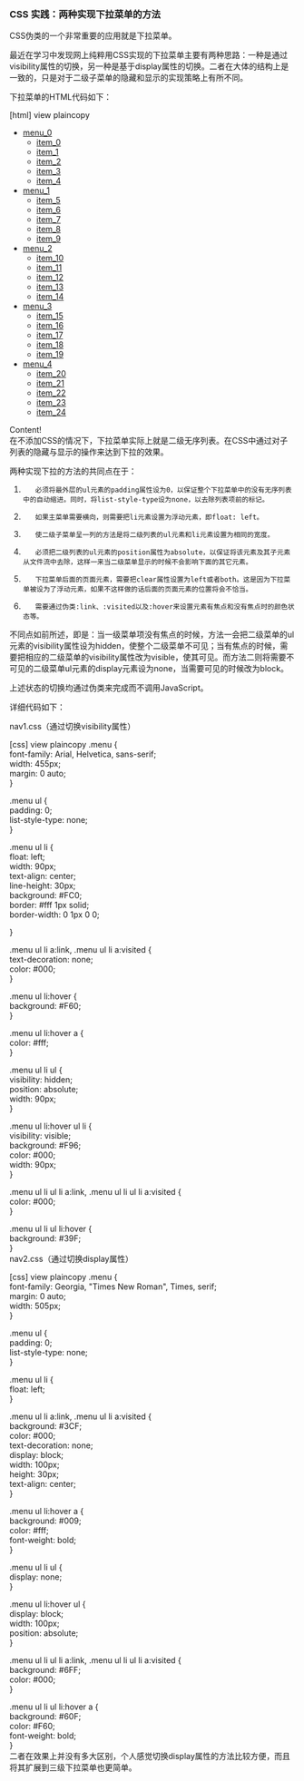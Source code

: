 ### CSS 实践：两种实现下拉菜单的方法

CSS伪类的一个非常重要的应用就是下拉菜单。

最近在学习中发现网上纯粹用CSS实现的下拉菜单主要有两种思路：一种是通过visibility属性的切换，另一种是基于display属性的切换。二者在大体的结构上是一致的，只是对于二级子菜单的隐藏和显示的实现策略上有所不同。

下拉菜单的HTML代码如下：

[html] view plaincopy
<!DOCTYPE html PUBLIC "-//W3C//DTD XHTML 1.0 Transitional//EN" "http://www.w3.org/TR/xhtml1/DTD/xhtml1-transitional.dtd">  
<html xmlns="http://www.w3.org/1999/xhtml">  
<head>  
<meta http-equiv="Content-Type" content="text/html; charset=utf-8" />  
<title>CSS下拉菜单</title>  
<!-- <link rel="stylesheet" type="text/css" href="nav1.css" /> -->  
<!-- <link rel="stylesheet" type="text/css" href="nav2.css" /> -->  
</head>  
  
<body>  
<div class="menu">  
    <ul>  
        <li>  
            <a href="#">menu_0</a>  
            <ul>  
                <li><a href="#">item_0</a></li>  
                <li><a href="#">item_1</a></li>  
                <li><a href="#">item_2</a></li>  
                <li><a href="#">item_3</a></li>  
                <li><a href="#">item_4</a></li>  
            </ul>  
        </li>  
        <li>  
            <a href="#">menu_1</a>  
            <ul>  
                <li><a href="#">item_5</a></li>  
                <li><a href="#">item_6</a></li>  
                <li><a href="#">item_7</a></li>  
                <li><a href="#">item_8</a></li>  
                <li><a href="#">item_9</a></li>  
            </ul>  
        </li>  
        <li>  
            <a href="#">menu_2</a>  
            <ul>  
                <li><a href="#">item_10</a></li>  
                <li><a href="#">item_11</a></li>  
                <li><a href="#">item_12</a></li>  
                <li><a href="#">item_13</a></li>  
                <li><a href="#">item_14</a></li>  
            </ul>  
        </li>  
        <li>  
            <a href="#">menu_3</a>  
            <ul>  
                <li><a href="#">item_15</a></li>  
                <li><a href="#">item_16</a></li>  
                <li><a href="#">item_17</a></li>  
                <li><a href="#">item_18</a></li>  
                <li><a href="#">item_19</a></li>  
            </ul>  
        </li>  
        <li>  
            <a href="#">menu_4</a>  
            <ul>  
                <li><a href="#">item_20</a></li>  
                <li><a href="#">item_21</a></li>  
                <li><a href="#">item_22</a></li>  
                <li><a href="#">item_23</a></li>  
                <li><a href="#">item_24</a></li>  
            </ul>  
        </li>  
    </ul>  
</div>  
<div style="clear: left;">Content!</div>  
</body>  
</html>  
在不添加CSS的情况下，下拉菜单实际上就是二级无序列表。在CSS中通过对子列表的隐藏与显示的操作来达到下拉的效果。


两种实现下拉的方法的共同点在于：

1.        必须将最外层的ul元素的padding属性设为0，以保证整个下拉菜单中的没有无序列表中的自动缩进。同时，将list-style-type设为none，以去除列表项前的标记。

2.        如果主菜单需要横向，则需要把li元素设置为浮动元素，即float: left。

3.        使二级子菜单呈一列的方法是将二级列表的ul元素和li元素设置为相同的宽度。

4.        必须把二级列表的ul元素的position属性为absolute，以保证将该元素及其子元素从文件流中去除，这样一来当二级菜单显示的时候不会影响下面的其它元素。

5.        下拉菜单后面的页面元素，需要把clear属性设置为left或者both。这是因为下拉菜单被设为了浮动元素，如果不这样做的话后面的页面元素的位置将会不恰当。

6.        需要通过伪类:link、:visited以及:hover来设置元素有焦点和没有焦点时的颜色状态等。

 

不同点如前所述，即是：当一级菜单项没有焦点的时候，方法一会把二级菜单的ul元素的visibility属性设为hidden，使整个二级菜单不可见；当有焦点的时候，需要把相应的二级菜单的visibility属性改为visible，使其可见。而方法二则将需要不可见的二级菜单ul元素的display元素设为none，当需要可见的时候改为block。

上述状态的切换均通过伪类来完成而不调用JavaScript。

 

详细代码如下：

nav1.css（通过切换visibility属性）

[css] view plaincopy
.menu {  
    font-family: Arial, Helvetica, sans-serif;  
    width: 455px;  
    margin: 0 auto;  
}  
  
.menu ul {  
    padding: 0;  
    list-style-type: none;  
}  
  
.menu ul li {  
    float: left;  
    width: 90px;  
    text-align: center;  
    line-height: 30px;  
    background: #FC0;  
    border: #fff 1px solid;  
    border-width: 0 1px 0 0;  
      
}  
  
.menu ul li a:link, .menu ul li a:visited {  
    text-decoration: none;  
    color: #000;  
}  
  
.menu ul li:hover {  
    background: #F60;  
}  
  
.menu ul li:hover a {  
    color: #fff;  
}  
  
.menu ul li ul {  
    visibility: hidden;  
    position: absolute;  
    width: 90px;  
}  
  
.menu ul li:hover ul li {  
    visibility: visible;  
    background: #F96;  
    color: #000;  
    width: 90px;  
}  
  
.menu ul li ul li a:link, .menu ul li ul li a:visited {  
    color: #000;  
}  
  
.menu ul li ul li:hover {  
    background: #39F;  
}  
nav2.css（通过切换display属性）

[css] view plaincopy
.menu {  
    font-family: Georgia, "Times New Roman", Times, serif;  
    margin: 0 auto;  
    width: 505px;  
}  
  
.menu ul {  
    padding: 0;  
    list-style-type: none;  
}  
  
.menu ul li {  
    float: left;  
}  
  
.menu ul li a:link, .menu ul li a:visited {  
    background: #3CF;  
    color: #000;  
    text-decoration: none;  
    display: block;  
    width: 100px;  
    height: 30px;  
    text-align: center;  
}  
  
.menu ul li:hover a {  
    background: #009;  
    color: #fff;  
    font-weight: bold;  
}  
  
.menu ul li ul {  
    display: none;  
}  
  
.menu ul li:hover ul {  
    display: block;  
    width: 100px;  
    position: absolute;  
}  
  
.menu ul li ul li a:link, .menu ul li ul li a:visited {  
    background: #6FF;  
    color: #000;  
}  
  
.menu ul li ul li:hover a {  
    background: #60F;  
    color: #F60;  
    font-weight: bold;  
}   
二者在效果上并没有多大区别，个人感觉切换display属性的方法比较方便，而且将其扩展到三级下拉菜单也更简单。